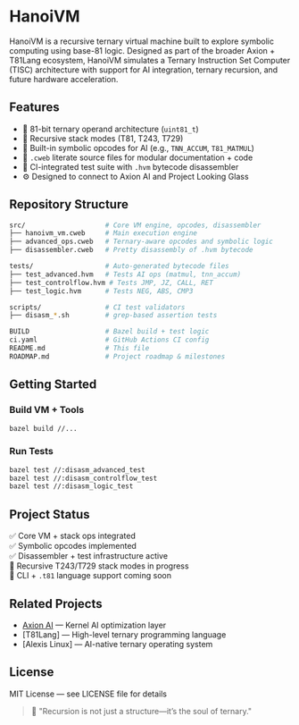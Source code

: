 # HanoiVM

HanoiVM is a recursive ternary virtual machine built to explore symbolic computing using base-81 logic. Designed as part of the broader Axion + T81Lang ecosystem, HanoiVM simulates a Ternary Instruction Set Computer (TISC) architecture with support for AI integration, ternary recursion, and future hardware acceleration.

## Features

- 🔺 81-bit ternary operand architecture (`uint81_t`)
- 🔁 Recursive stack modes (T81, T243, T729)
- 🧠 Built-in symbolic opcodes for AI (e.g., `TNN_ACCUM`, `T81_MATMUL`)
- 📄 `.cweb` literate source files for modular documentation + code
- 🧪 CI-integrated test suite with `.hvm` bytecode disassembler
- ⚙️ Designed to connect to Axion AI and Project Looking Glass

## Repository Structure

```bash
src/                    # Core VM engine, opcodes, disassembler
├── hanoivm_vm.cweb     # Main execution engine
├── advanced_ops.cweb   # Ternary-aware opcodes and symbolic logic
├── disassembler.cweb   # Pretty disassembly of .hvm bytecode

tests/                  # Auto-generated bytecode files
├── test_advanced.hvm   # Tests AI ops (matmul, tnn_accum)
├── test_controlflow.hvm # Tests JMP, JZ, CALL, RET
├── test_logic.hvm      # Tests NEG, ABS, CMP3

scripts/                # CI test validators
├── disasm_*.sh         # grep-based assertion tests

BUILD                   # Bazel build + test logic
ci.yaml                 # GitHub Actions CI config
README.md               # This file
ROADMAP.md              # Project roadmap & milestones
```

## Getting Started

### Build VM + Tools

```bash
bazel build //...
```

### Run Tests

```bash
bazel test //:disasm_advanced_test
bazel test //:disasm_controlflow_test
bazel test //:disasm_logic_test
```

## Project Status

✅ Core VM + stack ops integrated  
✅ Symbolic opcodes implemented  
✅ Disassembler + test infrastructure active  
🔄 Recursive T243/T729 stack modes in progress  
🔄 CLI + `.t81` language support coming soon

## Related Projects

- [Axion AI](https://github.com/copyl-sys) — Kernel AI optimization layer
- [T81Lang] — High-level ternary programming language
- [Alexis Linux] — AI-native ternary operating system

## License

MIT License — see LICENSE file for details

> 🧠 "Recursion is not just a structure—it’s the soul of ternary."
